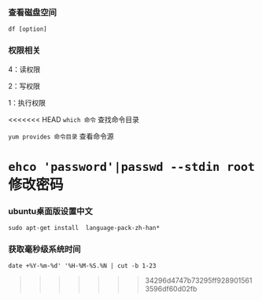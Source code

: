 ### 查看磁盘空间

`df [option]`

### 权限相关

4：读权限

2：写权限

1：执行权限

<<<<<<< HEAD
`which 命令` 查找命令目录

`yum provides 命令目录` 查看命令源

`ehco 'password'|passwd --stdin root` 修改密码
=======
### ubuntu桌面版设置中文

```shell
sudo apt-get install  language-pack-zh-han*
```

### 获取毫秒级系统时间

```shell
date +%Y-%m-%d' '%H-%M-%S.%N | cut -b 1-23
```
>>>>>>> 34296d4747b73295ff9289015613596df60d02fb

